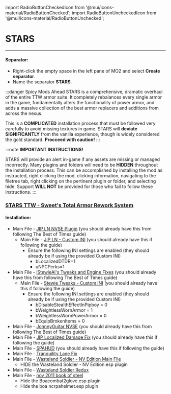 ﻿import RadioButtonCheckedIcon from '@mui/icons-material/RadioButtonChecked';
import RadioButtonUncheckedIcon from '@mui/icons-material/RadioButtonUnchecked';

# STARS

---

#### Separator:

- Right-click the empty space in the left pane of MO2 and select **Create separator**.
- Name the separator **STARS**.

:::danger Spicy Mods Ahead
STARS is a comprehensive, dramatic overhaul of the entire TTW armor suite. It completely rebalances every single armor in the game, fundamentally alters the functionality of power armor, and adds a massive collection of the best armor replacers and additions from across the nexus.

This is a **COMPLICATED** installation process that must be followed very carefully to avoid missing textures in game. STARS will **deviate SIGNIFICANTLY** from the vanilla experience, though is widely considered the gold standard. **Procceed with caution!**
:::

:::note **IMPORTANT INSTRUCTIONS!**

STARS will provide an alert in-game if any assets are missing or managed incorrectly. Many plugins and folders will need to be **HIDDEN** throughout the installation process. This can be accomplished by installing the mod as instructed, right clicking the mod, clicking information, navigating to the filetree tab, right clicking on the pertinent plugin or folder, and selecting hide. Support **WILL NOT** be provided for those who fail to follow these instructions.
:::

### [STARS TTW - Sweet's Total Armor Rework System](https://www.nexusmods.com/newvegas/mods/76016)

#### Installation:

- Main File - [JIP LN NVSE Plugin](https://www.nexusmods.com/newvegas/mods/58277) (you should already have this from following The Best of Times guide)
  - Main File - [JIP LN - Custom INI](https://www.nexusmods.com/newvegas/mods/79005?tab=files&file_id=1000121586&nmm=1) (you should already have this if following the guide)
    - Ensure the following INI settings are enabled (they should already be if using the provided Custom INI)
      - bLocalizedDTDR=1
      - uNPCPerks=1
- Main File - [lStewieAl's Tweaks and Engine Fixes](https://www.nexusmods.com/newvegas/mods/66347) (you should already have this from following The Best of Times guide)
  - Main File - [Stewie Tweaks - Custom INI](https://www.nexusmods.com/newvegas/mods/79005?tab=files&file_id=1000127133&nmm=1) (you should already have this if following the guide)
    - Ensure the following INI settings are enabled (they should already be if using the provided Custom INI)
      - bDisableStealthEffectInPipboy = 0
      - bWeightlessWornArmor = 1
      - bWeightlessWornPowerArmor = 0
      - bEquipBrokenItems = 0
- Main File - [JohnnyGuitar NVSE](https://www.nexusmods.com/newvegas/mods/66927) (you should already have this from following The Best of Times guide)
- Main FIle - [JIP Localized Damage Fix](https://www.nexusmods.com/newvegas/mods/76330) (you should already have this if following the guide)
- Main File - [SPAHUD](https://www.nexusmods.com/newvegas/mods/86369) (you should already have this if following the guide)
- Main File - [Tranquility Lane Fix](https://www.nexusmods.com/newvegas/mods/77018?tab=files&file_id=1000094179&nmm=1)
- Main File - [Wasteland Soldier - NV Edition Main File](https://www.nexusmods.com/newvegas/mods/46278?tab=files&file_id=105348&nmm=1)
  - HIDE the Wasteland Soldier - NV Edition.esp plugin
- Main File - [Wasteland Soldier Redux](https://www.nexusmods.com/newvegas/mods/74025?tab=files&file_id=1000082462&nmm=1)
- Main File - [nov 2011 book of steel](https://www.nexusmods.com/newvegas/mods/39873?tab=files&file_id=100462&nmm=1)
  - Hide the Boacombat2glove.esp plugin
  - Hide the boa ncrpahelmet.esp plugin
